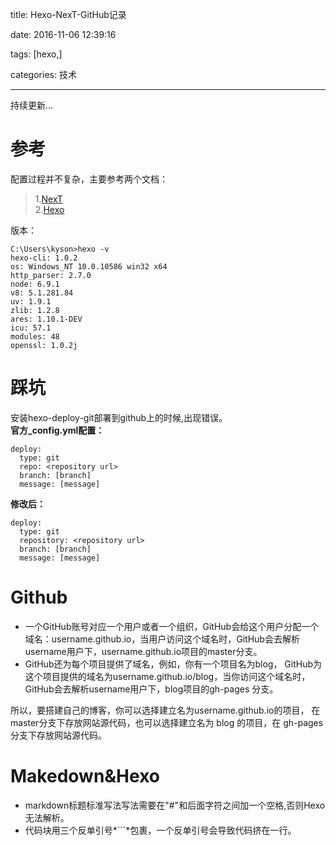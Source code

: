 title: Hexo-NexT-GitHub记录

date: 2016-11-06 12:39:16

tags: [hexo,]

categories: 技术

---
持续更新...  

# 参考  
配置过程并不复杂，主要参考两个文档：  
>1.[NexT](http://theme-next.iissnan.com/getting-started.html)  
>2.[Hexo](https://hexo.io/zh-cn/docs/)  

版本：  
```
C:\Users\kyson>hexo -v
hexo-cli: 1.0.2
os: Windows_NT 10.0.10586 win32 x64
http_parser: 2.7.0
node: 6.9.1
v8: 5.1.281.84
uv: 1.9.1
zlib: 1.2.8
ares: 1.10.1-DEV
icu: 57.1
modules: 48
openssl: 1.0.2j
```
# 踩坑  
安装hexo-deploy-git部署到github上的时候,出现错误。  
**官方_config.yml配置：**   
```
deploy:
  type: git
  repo: <repository url>
  branch: [branch]
  message: [message]
```
**修改后：**  
```
deploy:  
  type: git
  repository: <repository url>
  branch: [branch]
  message: [message]
```
# Github
- 一个GitHub账号对应一个用户或者一个组织，GitHub会给这个用户分配一个域名：username.github.io，当用户访问这个域名时，GitHub会去解析username用户下，username.github.io项目的master分支。
- GitHub还为每个项目提供了域名，例如，你有一个项目名为blog， GitHub为这个项目提供的域名为username.github.io/blog，当你访问这个域名时，GitHub会去解析username用户下，blog项目的gh-pages 分支。  

所以，要搭建自己的博客，你可以选择建立名为username.github.io的项目， 在master分支下存放网站源代码，也可以选择建立名为 blog 的项目，在 gh-pages分支下存放网站源代码。
# Makedown&Hexo
- markdown标题标准写法写法需要在"#"和后面字符之间加一个空格,否则Hexo无法解析。
- 代码块用三个反单引号*```*包裹，一个反单引号会导致代码挤在一行。